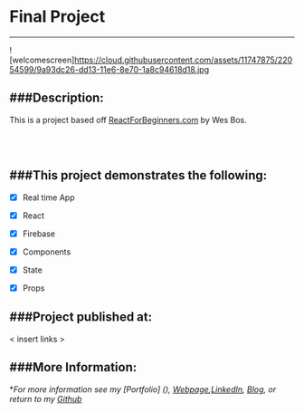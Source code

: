 # Final Project
---
![welcomescreen]https://cloud.githubusercontent.com/assets/11747875/22054599/9a93dc26-dd13-11e6-8e70-1a8c94618d18.jpg

###Description:
---
This is a project based off [ReactForBeginners.com](https://ReactForBeginners.com) by Wes Bos.  

<br/>
<br/>

###This project demonstrates the following:
---

- [x] Real time App
- [x] React
- [x] Firebase
- [x] Components
- [x] State
- [x] Props


###Project published at: 
---

< insert links >

###More Information:
---

\**For more information see my [Portfolio] (), [Webpage](http://web-karma.org),[LinkedIn](https://www.linkedin.com/in/trevor-rapp-042a1037), [Blog](http://web-karma.net), or return to my [Github](https://github.com/trrapp12)*

